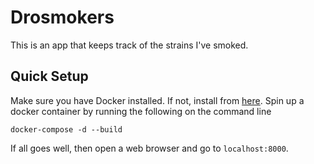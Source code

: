 # Drosmokers
This is an app that keeps track of the strains I've smoked.

## Quick Setup
Make sure you have Docker installed. If not, install from [here](https://docs.docker.com/get-docker/).
Spin up a docker container by running the following on the command line

`docker-compose -d --build`

If all goes well, then open a web browser and go to `localhost:8000`.

